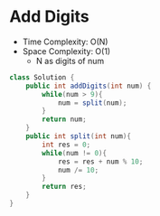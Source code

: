 # Add Digits

- Time Complexity: O(N)
- Space Complexity: O(1)
  - N as digits of num

```java
class Solution {
    public int addDigits(int num) {
        while(num > 9){
            num = split(num);
        }
        return num;
    }
    public int split(int num){
        int res = 0;
        while(num != 0){
            res = res + num % 10;
            num /= 10;
        }
        return res;
    }
}
```
